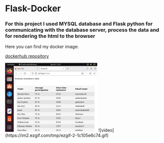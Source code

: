 # Flask-Docker

### For this project I used MYSQL database and Flask python for communicating with the database server, process the data and for rendering the html to the browser

Here you can find my docker image: 

[dockerhub repository](https://hub.docker.com/repository/docker/nevosmic/bynet_docker)

<img src="app/screen-shots/table.png" width="300">
![video](https://im2.ezgif.com/tmp/ezgif-2-1c105e6c74.gif)


